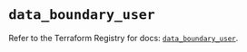 # `data_boundary_user`

Refer to the Terraform Registry for docs: [`data_boundary_user`](https://registry.terraform.io/providers/hashicorp/boundary/1.1.13/docs/data-sources/user).
